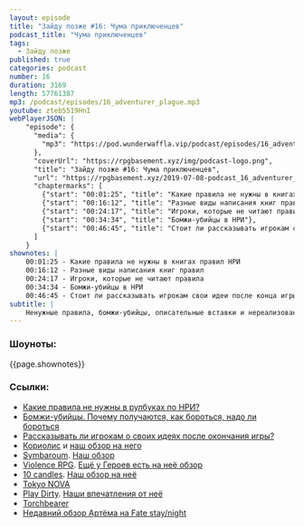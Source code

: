 ```yaml
---
layout: episode
title: "Зайду позже #16: Чума приключенцев"
podcast_title: "Чума приключенцев"
tags:
  - Зайду позже
published: true
categories: podcast
number: 16
duration: 3169
length: 57761387
mp3: /podcast/episodes/16_adventurer_plague.mp3
youtube: zteb5519HnI
webPlayerJSON: |
    "episode": {
      "media": {
        "mp3": "https://pod.wunderwaffla.vip/podcast/episodes/16_adventurer_plague.mp3"
      },
      "coverUrl": "https://rpgbasement.xyz/img/podcast-logo.png",
      "title": "Зайду позже #16: Чума приключенцев",
      "url": "https://rpgbasement.xyz/2019-07-08-podcast_16_adventurer_plague/",
      "chaptermarks": [
        {"start": "00:01:25", "title": "Какие правила не нужны в книгах правил НРИ"},
        {"start": "00:16:12", "title": "Разные виды написания книг правил"},
        {"start": "00:24:17", "title": "Игроки, которые не читают правила"},
        {"start": "00:34:34", "title": "Бомжи-убийцы в НРИ"},
        {"start": "00:46:45", "title": "Стоит ли рассказывать игрокам свои идеи после конца игры?"}
      ]
    }
shownotes: |
    00:01:25 - Какие правила не нужны в книгах правил НРИ  
    00:16:12 - Разные виды написания книг правил  
    00:24:17 - Игроки, которые не читают правила  
    00:34:34 - Бомжи-убийцы в НРИ  
    00:46:45 - Стоит ли рассказывать игрокам свои идеи после конца игры?  
subtitle: |
    Ненужные правила, бомжи-убийцы, описательные вставки и нереализованные идеи
---
```

### Шоуноты:
{{page.shownotes}}

### Ссылки:
- [Какие правила не нужны в рулбуках по НРИ?](https://www.reddit.com/r/RPGdesign/comments/c3jpcx/what_doesnt_need_mechanics/)
- [Бомжи-убийцы. Почему получаются, как бороться, надо ли бороться](https://www.reddit.com/r/rpg/comments/bscxc8/need_advice_for_a_campaign_for_murder_hobos/)
- [Рассказывать ли игрокам о своих идеях после окончания игры?](https://www.reddit.com/r/rpg/comments/bwffpd/how_much_do_you_tell_your_players_after_the_facts/)
- [Кориолис](https://studio101.ru/coriolis) и [наш обзор на него](https://rpgbasement.xyz/2018-08-18-corvalolis/)
- [Symbaroum](https://www.modiphius.net/products/symbaroum-core-book-print-and-pdf). [Наш обзор](https://rpgbasement.xyz/2019-02-03-symbaroum/)
- [Violence RPG](http://www.costik.com/Violence%20RPG1.pdf). [Ещё у Героев есть на неё обзор](https://www.youtube.com/watch?v=kjEG5en4SoQ)
- [10 candles](http://cavalrygames.com/ten-candles/). [Наш обзор на неё](https://rpgbasement.xyz/2017-11-05-10_candles/)
- [Tokyo NOVA](https://en.wikipedia.org/wiki/Tokyo_NOVA)
- [Play Dirty](https://www.drivethrurpg.com/product/185392/Play-Dirty-2--Even-Dirtier). [Наши впечатления от неё](https://rpgbasement.xyz/2019-05-13-podcast_8_play_dirty/)
- [Torchbearer](https://www.torchbearerrpg.com/)
- [Недавний обзор Артёма на Fate stay/night](https://imaginaria.ru/p/fate-table-night-gendai-denki-rpg.html)
